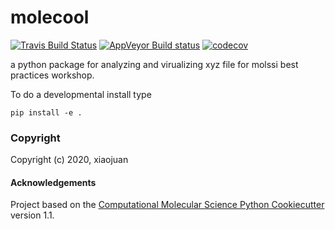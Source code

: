 molecool
==============================
[//]: # (Badges)
[![Travis Build Status](https://travis-ci.com/REPLACE_WITH_OWNER_ACCOUNT/molecool.svg?branch=master)](https://travis-ci.com/REPLACE_WITH_OWNER_ACCOUNT/molecool)
[![AppVeyor Build status](https://ci.appveyor.com/api/projects/status/REPLACE_WITH_APPVEYOR_LINK/branch/master?svg=true)](https://ci.appveyor.com/project/REPLACE_WITH_OWNER_ACCOUNT/molecool/branch/master)
[![codecov](https://codecov.io/gh/REPLACE_WITH_OWNER_ACCOUNT/molecool/branch/master/graph/badge.svg)](https://codecov.io/gh/REPLACE_WITH_OWNER_ACCOUNT/molecool/branch/master)

a python package for analyzing and virualizing xyz file for molssi best practices workshop.

To do a developmental install type

`pip install -e .`

### Copyright

Copyright (c) 2020, xiaojuan


#### Acknowledgements
 
Project based on the 
[Computational Molecular Science Python Cookiecutter](https://github.com/molssi/cookiecutter-cms) version 1.1.

